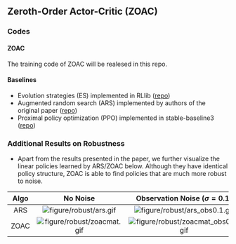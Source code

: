 ## Zeroth-Order Actor-Critic (ZOAC)
### Codes
#### ZOAC
The training code of ZOAC will be realesed in this repo.
#### Baselines
* Evolution strategies (ES) implemented in RLlib ([repo](https://github.com/ray-project/ray/tree/master/rllib))
* Augmented random search (ARS) implemented by authors of the original paper ([repo](https://github.com/modestyachts/ARS))
* Proximal policy optimization (PPO) implemented in stable-baseline3 ([repo](https://github.com/DLR-RM/stable-baselines3))
### Additional Results on Robustness
* Apart from the results presented in the paper, we further visualize the linear policies learned by ARS/ZOAC below.
  Although they have identical policy structure, ZOAC is able to find policies that are much more robust to noise.

| Algo | No Noise | Observation Noise $(\sigma=0.1)$| Parameter Noise $(\sigma=0.08)$ |
|:---:|:---:|:---:|:---:|
| ARS | ![figure/robust/ars.gif](figure/robust/ars.gif)  | ![figure/robust/ars_obs0.1.gif](figure/robust/ars_obs0.1.gif) | ![figure/robust/ars_para0.08.gif](figure/robust/ars_para0.08.gif) |
| ZOAC | ![figure/robust/zoacmat.gif](figure/robust/zoacmat.gif)  | ![figure/robust/zoacmat_obs0.1.gif](figure/robust/zoacmat_obs0.1.gif) | ![figure/robust/zoacmat_para0.08.gif](figure/robust/zoacmat_para0.08.gif) |